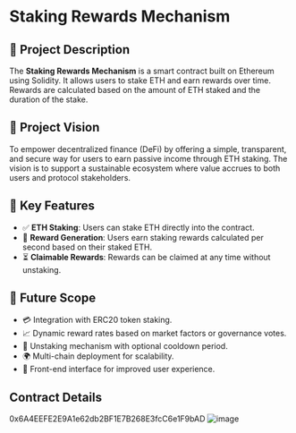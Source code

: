 # Staking Rewards Mechanism

## 📌 Project Description
The **Staking Rewards Mechanism** is a smart contract built on Ethereum using Solidity. It allows users to stake ETH and earn rewards over time. Rewards are calculated based on the amount of ETH staked and the duration of the stake.

## 🌟 Project Vision
To empower decentralized finance (DeFi) by offering a simple, transparent, and secure way for users to earn passive income through ETH staking. The vision is to support a sustainable ecosystem where value accrues to both users and protocol stakeholders.

## 🚀 Key Features
- ✅ **ETH Staking**: Users can stake ETH directly into the contract.
- 🎁 **Reward Generation**: Users earn staking rewards calculated per second based on their staked ETH.
- ⏳ **Claimable Rewards**: Rewards can be claimed at any time without unstaking.

## 🔭 Future Scope
- 💳 Integration with ERC20 token staking.
- 📈 Dynamic reward rates based on market factors or governance votes.
- 🔐 Unstaking mechanism with optional cooldown period.
- 🌍 Multi-chain deployment for scalability.
- 📱 Front-end interface for improved user experience.



## Contract Details
0x6A4EEFE2E9A1e62db2BF1E7B268E3fcC6e1F9bAD
![image](https://github.com/user-attachments/assets/f582e908-9d8c-4cfe-a421-066a4648f043)


